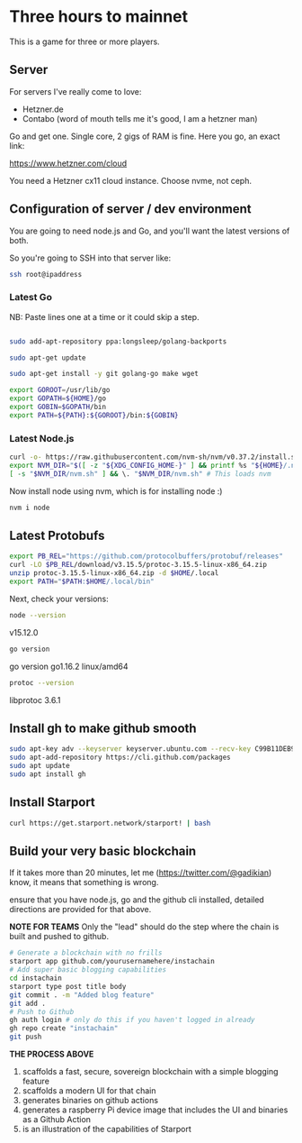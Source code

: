 # Three hours to mainnet

This is a game for three or more players. 

## Server

For servers I've really come to love:

* Hetzner.de
* Contabo (word of mouth tells me it's good, I am a hetzner man)

Go and get one.  Single core, 2 gigs of RAM is fine.  Here you go, an exact link:

https://www.hetzner.com/cloud

You need a Hetzner cx11 cloud instance. Choose nvme, not ceph. 

## Configuration of server / dev environment 

You are going to need node.js and Go, and you'll want the latest versions of both. 

So you're going to SSH into that server like:

```bash
ssh root@ipaddress
```


### Latest Go


NB: Paste lines one at a time or it could skip a step. 
```bash

sudo add-apt-repository ppa:longsleep/golang-backports

sudo apt-get update

sudo apt-get install -y git golang-go make wget

export GOROOT=/usr/lib/go
export GOPATH=${HOME}/go
export GOBIN=$GOPATH/bin
export PATH=${PATH}:${GOROOT}/bin:${GOBIN}
```


### Latest Node.js

```bash
curl -o- https://raw.githubusercontent.com/nvm-sh/nvm/v0.37.2/install.sh | bash
export NVM_DIR="$([ -z "${XDG_CONFIG_HOME-}" ] && printf %s "${HOME}/.nvm" || printf %s "${XDG_CONFIG_HOME}/nvm")"
[ -s "$NVM_DIR/nvm.sh" ] && \. "$NVM_DIR/nvm.sh" # This loads nvm
```

Now install node using nvm, which is for installing node :)

```bash
nvm i node
```

## Latest Protobufs
```bash
export PB_REL="https://github.com/protocolbuffers/protobuf/releases"
curl -LO $PB_REL/download/v3.15.5/protoc-3.15.5-linux-x86_64.zip
unzip protoc-3.15.5-linux-x86_64.zip -d $HOME/.local
export PATH="$PATH:$HOME/.local/bin"
```

Next, check your versions:

```bash
node --version
```
v15.12.0

```bash
go version
```
go version go1.16.2 linux/amd64

```bash
protoc --version
```
libprotoc 3.6.1

## Install gh to make github smooth

```bash
sudo apt-key adv --keyserver keyserver.ubuntu.com --recv-key C99B11DEB97541F0
sudo apt-add-repository https://cli.github.com/packages
sudo apt update
sudo apt install gh
```

## Install Starport
```bash
curl https://get.starport.network/starport! | bash
```


## Build your very basic blockchain

If it takes more than 20 minutes, let me (https://twitter.com/@gadikian) know, it means that something is wrong.

ensure that you have node.js, go and the github cli installed, detailed directions are provided for that above. 

**NOTE FOR TEAMS**
Only the "lead" should do the step where the chain is built and pushed to github.

```bash
# Generate a blockchain with no frills
starport app github.com/yourusernamehere/instachain
# Add super basic blogging capabilities
cd instachain
starport type post title body
git commit . -m "Added blog feature"
git add .
# Push to Github
gh auth login # only do this if you haven't logged in already
gh repo create "instachain"
git push
```

**THE PROCESS ABOVE**

1) scaffolds a fast, secure, sovereign blockchain with a simple blogging feature
2) scaffolds a modern UI for that chain
3) generates binaries on github actions
4) generates a raspberry Pi device image that includes the UI and binaries as a Github Action
5) is an illustration of the capabilities of Starport
